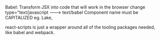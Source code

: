 Babel: Transform JSX into code that will work in the browser
change type="text/javascript ---> text/babel
Component name must be CAPITALIZED eg. Lake,

react-scripts is just a wrapper around all of the tooling packages needed, like babel and webpack.
